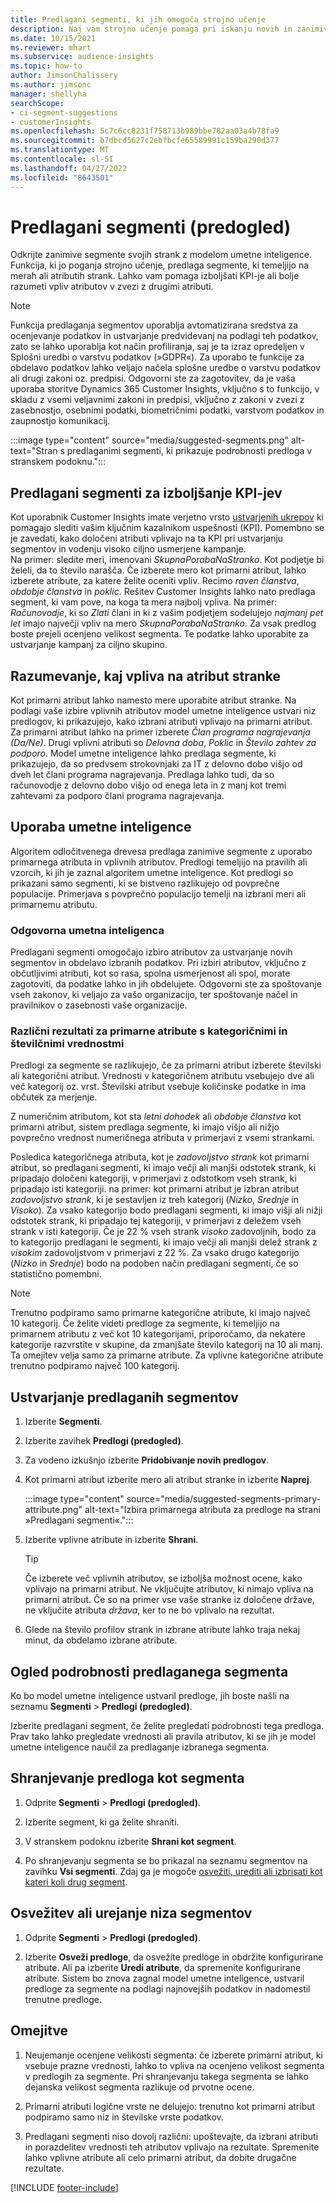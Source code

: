 ```yaml
---
title: Predlagani segmenti, ki jih omogoča strojno učenje
description: Naj vam strojno učenje pomaga pri iskanju novih in zanimivih segmentov, ki temeljijo na atributih strank.
ms.date: 10/15/2021
ms.reviewer: mhart
ms.subservice: audience-insights
ms.topic: how-to
author: JimsonChalissery
ms.author: jimsonc
manager: shellyha
searchScope:
- ci-segment-suggestions
- customerInsights
ms.openlocfilehash: 5c7c6cc8231f758713b989bbe782aa03a4b78fa9
ms.sourcegitcommit: b7dbcd5627c2ebfbcfe65589991c159ba290d377
ms.translationtype: MT
ms.contentlocale: sl-SI
ms.lasthandoff: 04/27/2022
ms.locfileid: "8643501"
---
```

# <a name="suggested-segments-preview"></a>Predlagani segmenti (predogled)

Odkrijte zanimive segmente svojih strank z modelom umetne inteligence. Funkcija, ki jo poganja strojno učenje, predlaga segmente, ki temeljijo na merah ali atributih strank. Lahko vam pomaga izboljšati KPI-je ali bolje razumeti vpliv atributov v zvezi z drugimi atributi. 

> [!NOTE]
> Funkcija predlaganja segmentov uporablja avtomatizirana sredstva za ocenjevanje podatkov in ustvarjanje predvidevanj na podlagi teh podatkov, zato se lahko uporablja kot način profiliranja, saj je ta izraz opredeljen v Splošni uredbi o varstvu podatkov (»GDPR«). Za uporabo te funkcije za obdelavo podatkov lahko veljajo načela splošne uredbe o varstvu podatkov ali drugi zakoni oz. predpisi. Odgovorni ste za zagotovitev, da je vaša uporaba storitve Dynamics 365 Customer Insights, vključno s to funkcijo, v skladu z vsemi veljavnimi zakoni in predpisi, vključno z zakoni v zvezi z zasebnostjo, osebnimi podatki, biometričnimi podatki, varstvom podatkov in zaupnostjo komunikacij.

:::image type="content" source="media/suggested-segments.png" alt-text="Stran s predlaganimi segmenti, ki prikazuje podrobnosti predloga v stranskem podoknu.":::

## <a name="suggested-segments-to-improve-your-kpis"></a>Predlagani segmenti za izboljšanje KPI-jev

Kot uporabnik Customer Insights imate verjetno vrsto [ustvarjenih ukrepov](measures.md) ki pomagajo slediti vašim ključnim kazalnikom uspešnosti (KPI). Pomembno se je zavedati, kako določeni atributi vplivajo na ta KPI pri ustvarjanju segmentov in vodenju visoko ciljno usmerjene kampanje.   
Na primer: sledite meri, imenovani *SkupnaPorabaNaStranko*. Kot podjetje bi želeli, da to število narašča. Če izberete mero kot primarni atribut, lahko izberete atribute, za katere želite oceniti vpliv. Recimo *raven članstva*, *obdobje članstva* in *poklic*. Rešitev Customer Insights lahko nato predlaga segment, ki vam pove, na koga ta mera najbolj vpliva. Na primer: *Računovodje*, ki so *Zlati* člani in ki z vašim podjetjem sodelujejo *najmanj pet let* imajo največji vpliv na mero *SkupnaPorabaNaStranko*. Za vsak predlog boste prejeli ocenjeno velikost segmenta. Te podatke lahko uporabite za ustvarjanje kampanj za ciljno skupino.

## <a name="understand-what-influences-a-customer-attribute"></a>Razumevanje, kaj vpliva na atribut stranke

Kot primarni atribut lahko namesto mere uporabite atribut stranke. Na podlagi vaše izbire vplivnih atributov model umetne inteligence ustvari niz predlogov, ki prikazujejo, kako izbrani atributi vplivajo na primarni atribut.   
Za primarni atribut lahko na primer izberete *Član programa nagrajevanja (Da/Ne)*. Drugi vplivni atributi so *Delovna doba*, *Poklic* in *Število zahtev za podporo*. Model umetne inteligence lahko predlaga segmente, ki prikazujejo, da so predvsem strokovnjaki za IT z delovno dobo višjo od dveh let člani programa nagrajevanja. Predlaga lahko tudi, da so računovodje z delovno dobo višjo od enega leta in z manj kot tremi zahtevami za podporo člani programa nagrajevanja. 

## <a name="artificial-intelligence-usage"></a>Uporaba umetne inteligence

Algoritem odločitvenega drevesa predlaga zanimive segmente z uporabo primarnega atributa in vplivnih atributov. Predlogi temeljijo na pravilih ali vzorcih, ki jih je zaznal algoritem umetne inteligence. Kot predlogi so prikazani samo segmenti, ki se bistveno razlikujejo od povprečne populacije. Primerjava s povprečno populacijo temelji na izbrani meri ali primarnemu atributu.

### <a name="responsible-ai"></a>Odgovorna umetna inteligenca

Predlagani segmenti omogočajo izbiro atributov za ustvarjanje novih segmentov in obdelavo izbranih podatkov. Pri izbiri atributov, vključno z občutljivimi atributi, kot so rasa, spolna usmerjenost ali spol, morate zagotoviti, da podatke lahko in jih obdelujete. Odgovorni ste za spoštovanje vseh zakonov, ki veljajo za vašo organizacijo, ter spoštovanje načel in pravilnikov o zasebnosti vaše organizacije.

### <a name="different-results-for-primary-attributes-with-categorical-and-numeric-values"></a>Različni rezultati za primarne atribute s kategoričnimi in številčnimi vrednostmi

Predlogi za segmente se razlikujejo, če za primarni atribut izberete številski ali kategorični atribut. Vrednosti v kategoričnem atributu vsebujejo dve ali več kategorij oz. vrst. Številski atribut vsebuje količinske podatke in ima občutek za merjenje.

Z numeričnim atributom, kot sta *letni dohodek* ali *obdobje članstva* kot primarni atribut, sistem predlaga segmente, ki imajo višjo ali nižjo povprečno vrednost numeričnega atributa v primerjavi z vsemi strankami.

Posledica kategoričnega atributa, kot je *zadovoljstvo strank* kot primarni atribut, so predlagani segmenti, ki imajo večji ali manjši odstotek strank, ki pripadajo določeni kategoriji, v primerjavi z odstotkom vseh strank, ki pripadajo isti kategoriji. na primer: kot primarni atribut je izbran atribut *zadovoljstvo strank*, ki je sestavljen iz treh kategorij (*Nizko*, *Srednje* in *Visoko*). Za vsako kategorijo bodo predlagani segmenti, ki imajo višji ali nižji odstotek strank, ki pripadajo tej kategoriji, v primerjavi z deležem vseh strank v isti kategoriji. Če je 22 % vseh strank *visoko* zadovoljnih, bodo za to kategorijo predlagani le segmenti, ki imajo večji ali manjši delež strank z *visokim* zadovoljstvom v primerjavi z 22 %. Za vsako drugo kategorijo (*Nizko* in *Srednje*) bodo na podoben način predlagani segmenti, če so statistično pomembni.

> [!NOTE]
> Trenutno podpiramo samo primarne kategorične atribute, ki imajo največ 10 kategorij. Če želite videti predloge za segmente, ki temeljijo na primarnem atributu z več kot 10 kategorijami, priporočamo, da nekatere kategorije razvrstite v skupine, da zmanjšate število kategorij na 10 ali manj. Ta omejitev velja samo za primarne atribute. Za vplivne kategorične atribute trenutno podpiramo največ 100 kategorij.

## <a name="generate-suggested-segments"></a>Ustvarjanje predlaganih segmentov

1. Izberite **Segmenti**.

1. Izberite zavihek **Predlogi (predogled)**.

1. Za vodeno izkušnjo izberite **Pridobivanje novih predlogov**.

1. Kot primarni atribut izberite mero ali atribut stranke in izberite **Naprej**.

   :::image type="content" source="media/suggested-segments-primary-attribute.png" alt-text="Izbira primarnega atributa za predloge na strani »Predlagani segmenti«.":::

1. Izberite vplivne atribute in izberite **Shrani**.
   
   > [!TIP]
   > Če izberete več vplivnih atributov, se izboljša možnost ocene, kako vplivajo na primarni atribut. Ne vključujte atributov, ki nimajo vpliva na primarni atribut. Če so na primer vse vaše stranke iz določene države, ne vključite atributa *država*, ker to ne bo vplivalo na rezultat.

1. Glede na število profilov strank in izbrane atribute lahko traja nekaj minut, da obdelamo izbrane atribute. 

## <a name="view-details-of-a-suggested-segment"></a>Ogled podrobnosti predlaganega segmenta

Ko bo model umetne inteligence ustvaril predloge, jih boste našli na seznamu **Segmenti** > **Predlogi (predogled)**.
 
Izberite predlagani segment, če želite pregledati podrobnosti tega predloga. Prav tako lahko pregledate vrednosti ali pravila atributov, ki se jih je model umetne inteligence naučil za predlaganje izbranega segmenta.

## <a name="save-a-suggestion-as-a-segment"></a>Shranjevanje predloga kot segmenta

1. Odprite **Segmenti** > **Predlogi (predogled)**.

1. Izberite segment, ki ga želite shraniti. 

1. V stranskem podoknu izberite **Shrani kot segment**. 

1. Po shranjevanju segmenta se bo prikazal na seznamu segmentov na zavihku **Vsi segmenti**. Zdaj ga je mogoče [osvežiti, urediti ali izbrisati kot kateri koli drug segment](segments.md).

## <a name="refresh-or-edit-a-set-of-suggestions"></a>Osvežitev ali urejanje niza segmentov

1. Odprite **Segmenti** > **Predlogi (predogled)**.

1. Izberite **Osveži predloge**, da osvežite predloge in obdržite konfigurirane atribute. Ali pa izberite **Uredi atribute**, da spremenite konfigurirane atribute. Sistem bo znova zagnal model umetne inteligence, ustvaril predloge za segmente na podlagi najnovejših podatkov in nadomestil trenutne predloge.

## <a name="limitations"></a>Omejitve

1. Neujemanje ocenjene velikosti segmenta: če izberete primarni atribut, ki vsebuje prazne vrednosti, lahko to vpliva na ocenjeno velikost segmenta v predlogih za segmente. Pri shranjevanju takega segmenta se lahko dejanska velikost segmenta razlikuje od prvotne ocene.
 
2. Primarni atributi logične vrste ne delujejo: trenutno kot primarni atribut podpiramo samo niz in številske vrste podatkov.

3. Predlagani segmenti niso dovolj različni: upoštevajte, da izbrani atributi in porazdelitev vrednosti teh atributov vplivajo na rezultate. Spremenite lahko vplivne atribute ali celo primarni atribut, da dobite drugačne rezultate.



[!INCLUDE [footer-include](includes/footer-banner.md)]